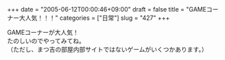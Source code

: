 +++
date = "2005-06-12T00:00:46+09:00"
draft = false
title = "GAMEコーナー大人気！！！"
categories = ["日常"]
slug = "427"
+++

<div>GAMEコーナーが大人気！</div>
<div>たのしいのでやってみてね。</div>
<div>（ただし、まつ吉の部屋内部サイトではないゲームがいくつかあります。）</div>
